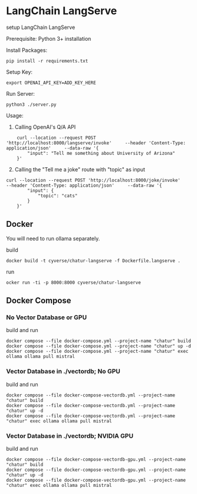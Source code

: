 # LangChain LangServe

setup LangChain LangServe

Prerequisite:
Python 3+ installation

Install Packages:

`pip install -r requirements.txt`

Setup Key:

`export OPENAI_API_KEY=ADD_KEY_HERE`

Run Server:

`python3 ./server.py`

Usage:

1. Calling OpenAI's Q/A API

```
    curl --location --request POST 'http://localhost:8000/langserve/invoke'     --header 'Content-Type: application/json'     --data-raw '{
        "input": "Tell me something about University of Arizona"
    }'
```

2. Calling the "Tell me a joke" route with "topic" as input

```
curl --location --request POST 'http://localhost:8000/joke/invoke'     --header 'Content-Type: application/json'     --data-raw '{
        "input": {
            "topic": "cats"
        }
    }'
```

## Docker

You will need to run ollama separately.

build
```
docker build -t cyverse/chatur-langserve -f Dockerfile.langserve .
```

run
```
ocker run -ti -p 8000:8000 cyverse/chatur-langserve
```

## Docker Compose

### No Vector Database or GPU

build and run
```
docker compose --file docker-compose.yml --project-name "chatur" build
docker compose --file docker-compose.yml --project-name "chatur" up -d
docker compose --file docker-compose.yml --project-name "chatur" exec ollama ollama pull mistral
```

### Vector Database in ./vectordb; No GPU

build and run
```
docker compose --file docker-compose-vectordb.yml --project-name "chatur" build
docker compose --file docker-compose-vectordb.yml --project-name "chatur" up -d
docker compose --file docker-compose-vectordb.yml --project-name "chatur" exec ollama ollama pull mistral
```

### Vector Database in ./vectordb; NVIDIA GPU

build and run
```
docker compose --file docker-compose-vectordb-gpu.yml --project-name "chatur" build
docker compose --file docker-compose-vectordb-gpu.yml --project-name "chatur" up -d
docker compose --file docker-compose-vectordb-gpu.yml --project-name "chatur" exec ollama ollama pull mistral
```
